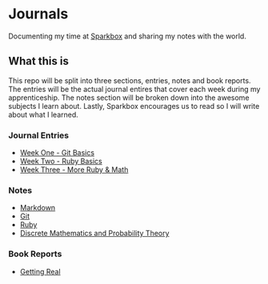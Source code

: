 # Journals

Documenting my time at [Sparkbox](http://seesparkbox.com) and sharing my notes with the world.

## What this is
This repo will be split into three sections, entries, notes and book reports. The entries will be the actual journal entires that cover each week during my apprenticeship. The notes section will be broken down into the awesome subjects I learn about. Lastly, Sparkbox encourages us to read so I will write about what I learned.

### Journal Entries

* [Week One - Git Basics](/entries/week-one.md)
* [Week Two - Ruby Basics](/entries/week-two.md)
* [Week Three - More Ruby & Math](/entries/week-three.md)

### Notes

* [Markdown](/notes/markdown.md)
* [Git](/notes/git.md)
* [Ruby](/notes/ruby/README.md)
* [Discrete Mathematics and Probability Theory](/notes/maths.md)

### Book Reports

* [Getting Real](book-reports/getting-real.md)